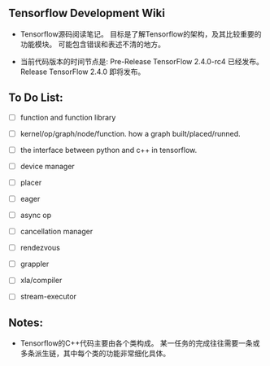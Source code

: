 ## Tensorflow Development Wiki

- Tensorflow源码阅读笔记。
目标是了解Tensorflow的架构，及其比较重要的功能模块。
可能包含错误和表述不清的地方。

- 当前代码版本的时间节点是:
Pre-Release TensorFlow 2.4.0-rc4 已经发布。
Release TensorFlow 2.4.0 即将发布。

## To Do List:

- [ ] function and function library
- [ ] kernel/op/graph/node/function.
how a graph built/placed/runned.

- [ ] the interface between python and c++ in tensorflow.

- [ ] device manager
- [ ] placer
- [ ] eager
- [ ] async op
- [ ] cancellation manager
- [ ] rendezvous
- [ ] grappler
- [ ] xla/compiler
- [ ] stream-executor

## Notes:

- Tensorflow的C++代码主要由各个类构成。
某一任务的完成往往需要一条或多条派生链，其中每个类的功能非常细化具体。

